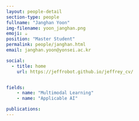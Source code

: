 ```yaml
---
layout: people-detail
section-type: people
fullname: "Janghan Yoon"
img-filename: yoon_janghan.png
emoji: ☕
position: "Master Student"
permalink: people/janghan.html
email: janghan.yoon@yonsei.ac.kr

social:
  - title: home
    url: https://jeffrobot.github.io/jeffrey_cv/


fields:
    - name: "Multimodal Learning"
    - name: "Applicable AI"

publications:
---
```

